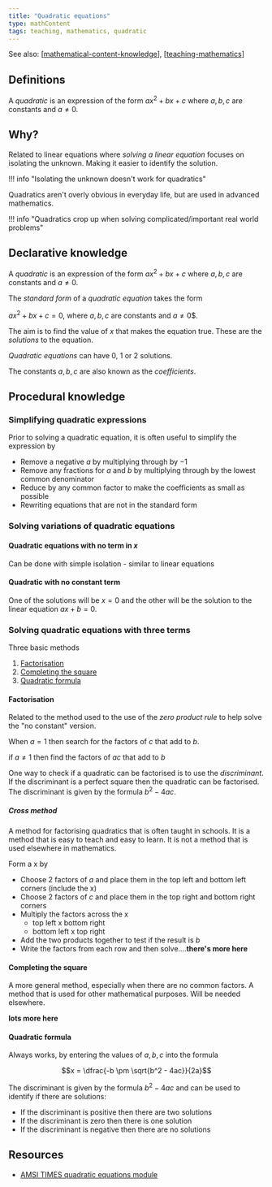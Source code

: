 ```yaml
---
title: "Quadratic equations"
type: mathContent
tags: teaching, mathematics, quadratic
---
```


See also: [[mathematical-content-knowledge]], [[teaching-mathematics]]

## Definitions

A _quadratic_ is an expression of the form $ax^2 + bx + c$ where $a, b, c$ are constants and $a \neq 0$.

## Why?

Related to linear equations where _solving a linear equation_ focuses on isolating the unknown. Making it easier to identify the solution.

!!! info "Isolating the unknown doesn't work for quadratics"

Quadratics aren't overly obvious in everyday life, but are used in advanced mathematics.

!!! info "Quadratics crop up when solving complicated/important real world problems"


## Declarative knowledge

A _quadratic_ is an expression of the form $ax^2 + bx + c$ where $a, b, c$ are constants and $a \neq 0$.

The _standard form_ of a _quadratic equation_ takes the form

$ax^2 + bx + c = 0,$ where $a, b, c$ are constants and $a \neq 0$$.

The aim is to find the value of $x$ that makes the equation true. These are the _solutions_ to the equation. 

_Quadratic equations_ can have 0, 1 or 2 solutions.

The constants $a, b, c$ are also known as the _coefficients_.

## Procedural knowledge

### Simplifying quadratic expressions

Prior to solving a quadratic equation, it is often useful to simplify the expression by

- Remove a negative $a$ by multiplying through by $-1$
- Remove any fractions for $a$ and $b$ by multiplying through by the lowest common denominator
- Reduce by any common factor to make the coefficients as small as possible
- Rewriting equations that are not in the standard form

### Solving variations of quadratic equations

#### Quadratic equations with no term in $x$

Can be done with simple isolation - similar to linear equations

#### Quadratic with no constant term

One of the solutions will be $x = 0$ and the other will be the solution to the linear equation $ax + b = 0$.

### Solving quadratic equations with three terms

Three basic methods

1. [Factorisation](#factorisation)
2. [Completing the square](#completing-the-square)
3. [Quadratic formula](#quadratic-formula)

#### Factorisation

Related to the method used to the use of the _zero product rule_ to help solve the "no constant" version.

When $a = 1$ then search for the factors of $c$ that add to $b$.

if $a \neq 1$ then find the factors of $ac$ that add to $b$

One way to check if a quadratic can be factorised is to use the _discriminant_. If the discriminant is a perfect square then the quadratic can be factorised. The discriminant is given by the formula $b^2 - 4ac$.

##### Cross method

A method for factorising quadratics that is often taught in schools. It is a method that is easy to teach and easy to learn. It is not a method that is used elsewhere in mathematics.

Form a x by

- Choose 2 factors of $a$ and place them in the top left and bottom left corners (include the x)
- Choose 2 factors of $c$ and place them in the top right and bottom right corners
- Multiply the factors across the x 
  - top left x bottom right
  - bottom left x top right
- Add the two products together to test if the result is $b$
- Write the factors from each row and then solve....**there's more here**

#### Completing the square

A more general method, especially when there are no common factors. A method that is used for other mathematical purposes. Will be needed elsewhere.

**lots more here**

#### Quadratic formula

Always works, by entering the values of $a, b, c$ into the formula

$$x = \dfrac{-b \pm \sqrt{b^2 - 4ac}}{2a}$$

The discriminant is given by the formula $b^2 - 4ac$ and can be used to identify if there are solutions:

- If the discriminant is positive then there are two solutions
- If the discriminant is zero then there is one solution
- If the discriminant is negative then there are no solutions

## Resources

- [AMSI TIMES quadratic equations module](http://amsi.org.au/teacher_modules/Quadratic_Equations.html)

[//begin]: # "Autogenerated link references for markdown compatibility"
[mathematical-content-knowledge]: mathematical-content-knowledge "Mathematical Content Knowledge"
[teaching-mathematics]: ..%2Fteaching-mathematics "Teaching Mathematics"
[//end]: # "Autogenerated link references"